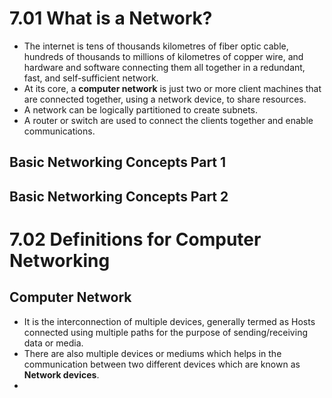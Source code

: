 # 7.01 What is a Network?
* The internet is tens of thousands kilometres of fiber optic cable, hundreds of thousands to millions of kilometres of copper wire, and hardware and software connecting them all together in a redundant, fast, and self-sufficient network.
* At its core, a **computer network** is just two or more client machines that are connected together, using a network device, to share resources.
* A network can be logically partitioned to create subnets.
* A router or switch are used to connect the clients together and enable communications.
## Basic Networking Concepts Part 1
## Basic Networking Concepts Part 2

# 7.02 Definitions for Computer Networking
## Computer Network
* It is the interconnection of multiple devices, generally termed as Hosts connected using multiple paths for the purpose of sending/receiving data or media.
* There are also multiple devices or mediums which helps in the communication between two different devices which are known as **Network devices**.
* 
